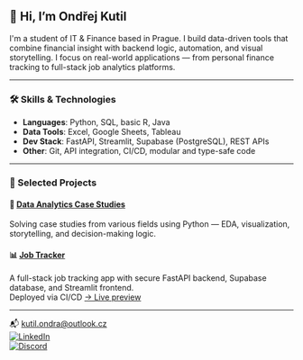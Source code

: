 ## 👋 Hi, I’m Ondřej Kutil

I'm a student of IT & Finance based in Prague. I build data-driven tools that combine financial insight with backend logic, automation, and visual storytelling. I focus on real-world applications — from personal finance tracking to full-stack job analytics platforms.

---

### 🛠️ Skills & Technologies

- **Languages**: Python, SQL, basic R, Java
- **Data Tools**: Excel, Google Sheets, Tableau
- **Dev Stack**: FastAPI, Streamlit, Supabase (PostgreSQL), REST APIs
- **Other**: Git, API integration, CI/CD, modular and type-safe code

---

### 📂 Selected Projects

#### 🔎 [Data Analytics Case Studies](https://github.com/OndrejKutil/data_analytics_case_studies)  
Solving case studies from various fields using Python — EDA, visualization, storytelling, and decision-making logic.

#### 📊 [Job Tracker](https://github.com/OndrejKutil/job_tracker)  
A full-stack job tracking app with secure FastAPI backend, Supabase database, and Streamlit frontend.  
Deployed via CI/CD
[→ Live preview](https://ondrejjobtracker.streamlit.app/)

---

📬 kutil.ondra@outlook.cz  
[![LinkedIn](https://img.shields.io/badge/LINKEDIN-%230077B5.svg?logo=linkedin&logoColor=white&style=for-the-badge)](https://linkedin.com/in/ondřej-kutil-342a97256)  
[![Discord](https://img.shields.io/badge/DISCORD-%237289DA.svg?logo=discord&logoColor=white&style=for-the-badge)](https://discordapp.com/users/551050009626542102)


